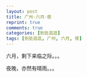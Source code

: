 ```yaml
---
layout: post
title: 广州-六月-夜
reprint: true
comments: true
categories: [到处逛逛]
tags: [到处逛逛, 广州, 六月, 夜]
---
```


六月，剩下来临之际。。。

夜晚，亦然有晴雨。。。

<script>
    photos=[
        ["http://of74i8aex.bkt.clouddn.com/images/20170513/DSC05977.jpg", "", "75%"],
        ["http://of74i8aex.bkt.clouddn.com/images/20170513/DSC05984.jpg", "", "75%"],
        ["http://of74i8aex.bkt.clouddn.com/images/20170513/DSC05988.jpg", "", "75%"],
        ["http://of74i8aex.bkt.clouddn.com/images/20170513/DSC05990.jpg", "", "75%"],
        ["http://of74i8aex.bkt.clouddn.com/images/20170513/DSC05993.jpg", "", "75%"],
        ["http://of74i8aex.bkt.clouddn.com/images/20170513/DSC05997.jpg", "", "75%"],
        ["http://of74i8aex.bkt.clouddn.com/images/20170513/DSC06002.jpg", "", "75%"],
        ["http://of74i8aex.bkt.clouddn.com/images/20170513/DSC06003.jpg", "", "75%"],
        ["http://of74i8aex.bkt.clouddn.com/images/20170513/DSC06004.jpg", "", "75%"],
        ["http://of74i8aex.bkt.clouddn.com/images/20170550/DSC06152.jpg", "", "75%"],
        ["http://of74i8aex.bkt.clouddn.com/images/20170550/DSC06154.jpg", "", "75%"],
        ["http://of74i8aex.bkt.clouddn.com/images/20170550/DSC06161.jpg", "", "75%"],
        ["http://of74i8aex.bkt.clouddn.com/images/20170550/DSC06165.jpg", "", "75%"],
        ["http://of74i8aex.bkt.clouddn.com/images/20170550/DSC06166.jpg", "", "75%"],
        ["http://of74i8aex.bkt.clouddn.com/images/20170603/DSC06167.jpg", "", "75%"],
        ["http://of74i8aex.bkt.clouddn.com/images/20170604/DSC06176.jpg", "", "75%"],
        ["http://of74i8aex.bkt.clouddn.com/images/20170604/DSC06180.jpg", "", "75%"],
        ["http://of74i8aex.bkt.clouddn.com/images/20170604/DSC06181.jpg", "", "75%"],
        ["http://of74i8aex.bkt.clouddn.com/images/20170604/DSC06192.jpg", "", "75%"],
        ["http://of74i8aex.bkt.clouddn.com/images/20170604/DSC06198.jpg", "", "75%"],
        ["http://of74i8aex.bkt.clouddn.com/images/20170604/DSC06200.jpg", "", "75%"],
        ["http://of74i8aex.bkt.clouddn.com/images/20170604/DSC06201.jpg", "", "75%"],
        ["http://of74i8aex.bkt.clouddn.com/images/20170604/DSC06204.jpg", "", "75%"],
        ["http://of74i8aex.bkt.clouddn.com/images/20170604/DSC06206.jpg", "", "75%"],
        ["http://of74i8aex.bkt.clouddn.com/images/20170604/DSC06207.jpg", "", "75%"],
        ["http://of74i8aex.bkt.clouddn.com/images/20170604/DSC06218.jpg", "", "75%"],
        ["http://of74i8aex.bkt.clouddn.com/images/20170604/DSC06221.jpg", "", "75%"],
        ["http://of74i8aex.bkt.clouddn.com/images/20170604/DSC06222.jpg", "", "75%"],
        ["http://of74i8aex.bkt.clouddn.com/images/20170604/DSC06224.jpg", "", "75%"],
        ["http://of74i8aex.bkt.clouddn.com/images/20170605/DSC06228.jpg", "", "75%"],
        ["http://of74i8aex.bkt.clouddn.com/images/20170605/DSC06229.jpg", "", "75%"],
        ["http://of74i8aex.bkt.clouddn.com/images/20170605/DSC06230.jpg", "", "75%"],
        ["http://of74i8aex.bkt.clouddn.com/images/20170605/DSC06231.jpg", "", "75%"],
        ["http://of74i8aex.bkt.clouddn.com/images/20170605/DSC06236.jpg", "", "75%"],
        ["http://of74i8aex.bkt.clouddn.com/images/20170605/DSC06238.jpg", "", "75%"],
        ["http://of74i8aex.bkt.clouddn.com/images/20170605/DSC06248.jpg", "", "75%"],
        ["http://of74i8aex.bkt.clouddn.com/images/20170605/DSC06251.jpg", "", "75%"],
        ["http://of74i8aex.bkt.clouddn.com/images/20170605/DSC06252.jpg", "", "75%"],
        ["http://of74i8aex.bkt.clouddn.com/images/20170605/DSC06253.jpg", "", "75%"],
        ["http://of74i8aex.bkt.clouddn.com/images/20170605/DSC06254.jpg", "", "75%"],
        ["http://of74i8aex.bkt.clouddn.com/images/20170611/DSC06256.jpg", "", "75%"],
        ["http://of74i8aex.bkt.clouddn.com/images/20170616/DSC06268.jpg", "", "75%"],
        ["http://of74i8aex.bkt.clouddn.com/images/20170616/DSC06270.jpg", "", "75%"],
        ["http://of74i8aex.bkt.clouddn.com/images/20170616/DSC06284.jpg", "", "75%"],
        ["http://of74i8aex.bkt.clouddn.com/images/20170616/DSC06304.jpg", "", "75%"],
        ["http://of74i8aex.bkt.clouddn.com/images/20170616/DSC06318.jpg", "", "75%"],
        ["http://of74i8aex.bkt.clouddn.com/images/20170616/DSC06325.jpg", "", "75%"],
        ["http://of74i8aex.bkt.clouddn.com/images/20170616/DSC06333.jpg", "", "75%"],
        ["http://of74i8aex.bkt.clouddn.com/images/20170618/DSC06392.jpg", "", "75%"],
        ["http://of74i8aex.bkt.clouddn.com/images//.jpg", "", "75%"],
        ["http://of74i8aex.bkt.clouddn.com/images//.jpg", "", "75%"],
        ["http://of74i8aex.bkt.clouddn.com/images//.jpg", "", "75%"],
        ["http://of74i8aex.bkt.clouddn.com/images//.jpg", "", "75%"],
        ["http://of74i8aex.bkt.clouddn.com/images//.jpg", "", "75%"],
    ];
    for (var i=0; i<photos.length; i++)
    {
        document.write("<figure><a href=" + photos[i][0] + " target=_blank>")
        document.write("<img src=" + photos[i][0] + " alt=" + photos[i][1] + " width=" + photos[i][2] + ">")
        document.write("</a></figure>")
        if (photos[i].length > 3)
            document.write(photos[i][3] + "<br><br>")
        else
            document.write(photos[i][1] + "<br><br>")
    }
</script>
